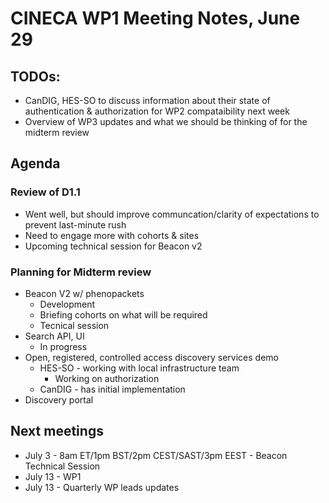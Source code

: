 # CINECA WP1 Meeting Notes, June 29

## TODOs:

- CanDIG, HES-SO to discuss information about their state of authentication & authorization for WP2 compataibility next week
- Overview of WP3 updates and what we should be thinking of for the midterm review

## Agenda

### Review of D1.1

- Went well, but should improve communcation/clarity of expectations to prevent last-minute rush
- Need to engage more with cohorts & sites
- Upcoming technical session for Beacon v2


### Planning for Midterm review

- Beacon V2 w/ phenopackets
   - Development
    - Briefing cohorts on what will be required
    - Tecnical session
- Search API, UI
    - In progress
- Open, registered, controlled access discovery services demo
    - HES-SO - working with local infrastructure team 
        - Working on authorization
    - CanDIG - has initial implementation
- Discovery portal


## Next meetings
- July 3 - 8am ET/1pm BST/2pm CEST/SAST/3pm EEST - Beacon Technical Session
- July 13 - WP1
- July 13 - Quarterly WP leads updates
